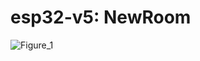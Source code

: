 # esp32-v5: NewRoom

![Figure_1](https://github.com/user-attachments/assets/e3930069-bd74-4271-abbb-cf8a52917347)
